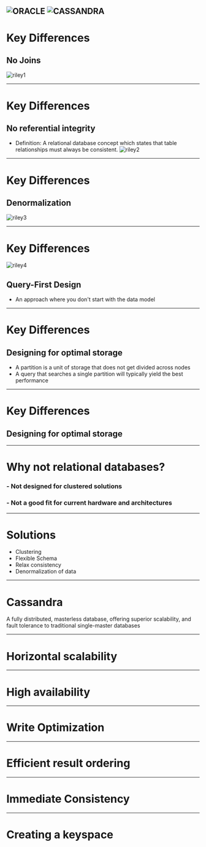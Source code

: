 ![ORACLE](pics/oracleLogo.png)
![CASSANDRA](pics/cassandraLogo.png)
---

# Key Differences
## No Joins
![riley1](pics/Riley1.png)


---
# Key Differences
## No referential integrity
  * Definition: A relational database concept which states that table relationships must always be consistent.
![riley2](pics/Riley2.png)


---
# Key Differences
## Denormalization
![riley3](pics/Riley3.png)

---
# Key Differences
![riley4](pics/Riley4.png)
## Query-First Design
  * An approach where you don't start with the data model

---
# Key Differences
## Designing for optimal storage
 * A partition is a unit of storage that does not get divided across nodes
 * A query that searches a single partition will typically yield the best performance

---
# Key Differences

## Designing for optimal storage


---

# Why not relational databases?
### - Not designed for clustered solutions
### - Not a good fit for current hardware and architectures

---

# Solutions
- Clustering
- Flexible Schema
- Relax consistency
- Denormalization of data

---

# Cassandra
 A fully distributed, masterless database, offering superior scalability,
 and fault tolerance to traditional single-master databases

---

# Horizontal scalability

---

# High availability

---
# Write Optimization

---

# Efficient result ordering

---

# Immediate Consistency

---

# Creating a keyspace
